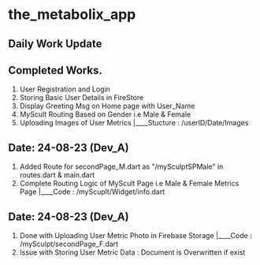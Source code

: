 # the_metabolix_app

## Daily Work Update

## Completed Works.
1. User Registration and Login
2. Storing Basic User Details in FireStore 
3. Display Greeting Msg on Home page with User_Name
4. MyScult Routing Based on Gender i.e Male & Female
5. Uploading Images of User Metrics
   |____Stucture : /userID/Date/Images


## Date: 24-08-23 (Dev_A)
1. Added Route for secondPage_M.dart as "/mySculptSPMale" in routes.dart & main.dart
2. Complete Routing Logic of MyScult Page i.e Male & Female Metrics Page
   |____Code :  /myScuplt/Widget/info.dart

## Date: 24-08-23 (Dev_A)
1. Done with Uploading User Metric Photo in Firebase Storage
   |____Code :  /mySculpt/secondPage_F.dart
2. Issue with Storing User Metric Data : Document is Overwritten if exist